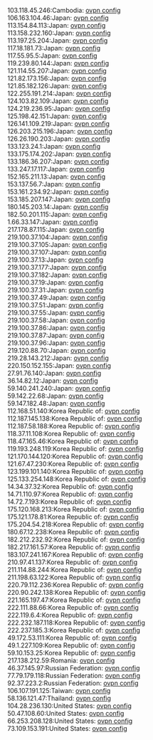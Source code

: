 103.118.45.246:Cambodia: [ovpn config](vpn/103_118_45_246.ovpn)  
106.163.104.46:Japan: [ovpn config](vpn/106_163_104_46.ovpn)  
113.154.84.113:Japan: [ovpn config](vpn/113_154_84_113.ovpn)  
113.158.232.160:Japan: [ovpn config](vpn/113_158_232_160.ovpn)  
113.197.25.204:Japan: [ovpn config](vpn/113_197_25_204.ovpn)  
117.18.181.73:Japan: [ovpn config](vpn/117_18_181_73.ovpn)  
117.55.95.5:Japan: [ovpn config](vpn/117_55_95_5.ovpn)  
119.239.80.144:Japan: [ovpn config](vpn/119_239_80_144.ovpn)  
121.114.55.207:Japan: [ovpn config](vpn/121_114_55_207.ovpn)  
121.82.173.156:Japan: [ovpn config](vpn/121_82_173_156.ovpn)  
121.85.182.126:Japan: [ovpn config](vpn/121_85_182_126.ovpn)  
122.255.191.214:Japan: [ovpn config](vpn/122_255_191_214.ovpn)  
124.103.82.109:Japan: [ovpn config](vpn/124_103_82_109.ovpn)  
124.219.236.95:Japan: [ovpn config](vpn/124_219_236_95.ovpn)  
125.198.42.151:Japan: [ovpn config](vpn/125_198_42_151.ovpn)  
126.141.109.219:Japan: [ovpn config](vpn/126_141_109_219.ovpn)  
126.203.215.196:Japan: [ovpn config](vpn/126_203_215_196.ovpn)  
126.26.190.203:Japan: [ovpn config](vpn/126_26_190_203.ovpn)  
133.123.24.1:Japan: [ovpn config](vpn/133_123_24_1.ovpn)  
133.175.174.202:Japan: [ovpn config](vpn/133_175_174_202.ovpn)  
133.186.36.207:Japan: [ovpn config](vpn/133_186_36_207.ovpn)  
133.247.17.117:Japan: [ovpn config](vpn/133_247_17_117.ovpn)  
152.165.211.13:Japan: [ovpn config](vpn/152_165_211_13.ovpn)  
153.137.56.7:Japan: [ovpn config](vpn/153_137_56_7.ovpn)  
153.161.234.92:Japan: [ovpn config](vpn/153_161_234_92.ovpn)  
153.185.207.147:Japan: [ovpn config](vpn/153_185_207_147.ovpn)  
180.145.203.14:Japan: [ovpn config](vpn/180_145_203_14.ovpn)  
182.50.201.115:Japan: [ovpn config](vpn/182_50_201_115.ovpn)  
1.66.33.147:Japan: [ovpn config](vpn/1_66_33_147.ovpn)  
217.178.87.115:Japan: [ovpn config](vpn/217_178_87_115.ovpn)  
219.100.37.104:Japan: [ovpn config](vpn/219_100_37_104.ovpn)  
219.100.37.105:Japan: [ovpn config](vpn/219_100_37_105.ovpn)  
219.100.37.107:Japan: [ovpn config](vpn/219_100_37_107.ovpn)  
219.100.37.13:Japan: [ovpn config](vpn/219_100_37_13.ovpn)  
219.100.37.177:Japan: [ovpn config](vpn/219_100_37_177.ovpn)  
219.100.37.182:Japan: [ovpn config](vpn/219_100_37_182.ovpn)  
219.100.37.19:Japan: [ovpn config](vpn/219_100_37_19.ovpn)  
219.100.37.31:Japan: [ovpn config](vpn/219_100_37_31.ovpn)  
219.100.37.49:Japan: [ovpn config](vpn/219_100_37_49.ovpn)  
219.100.37.51:Japan: [ovpn config](vpn/219_100_37_51.ovpn)  
219.100.37.55:Japan: [ovpn config](vpn/219_100_37_55.ovpn)  
219.100.37.58:Japan: [ovpn config](vpn/219_100_37_58.ovpn)  
219.100.37.86:Japan: [ovpn config](vpn/219_100_37_86.ovpn)  
219.100.37.87:Japan: [ovpn config](vpn/219_100_37_87.ovpn)  
219.100.37.96:Japan: [ovpn config](vpn/219_100_37_96.ovpn)  
219.120.88.70:Japan: [ovpn config](vpn/219_120_88_70.ovpn)  
219.28.143.212:Japan: [ovpn config](vpn/219_28_143_212.ovpn)  
220.150.152.155:Japan: [ovpn config](vpn/220_150_152_155.ovpn)  
27.91.76.140:Japan: [ovpn config](vpn/27_91_76_140.ovpn)  
36.14.82.12:Japan: [ovpn config](vpn/36_14_82_12.ovpn)  
59.140.241.240:Japan: [ovpn config](vpn/59_140_241_240.ovpn)  
59.142.22.68:Japan: [ovpn config](vpn/59_142_22_68.ovpn)  
59.147.182.48:Japan: [ovpn config](vpn/59_147_182_48.ovpn)  
112.168.51.140:Korea Republic of: [ovpn config](vpn/112_168_51_140.ovpn)  
112.187.145.138:Korea Republic of: [ovpn config](vpn/112_187_145_138.ovpn)  
112.187.58.188:Korea Republic of: [ovpn config](vpn/112_187_58_188.ovpn)  
118.37.11.108:Korea Republic of: [ovpn config](vpn/118_37_11_108.ovpn)  
118.47.165.46:Korea Republic of: [ovpn config](vpn/118_47_165_46.ovpn)  
119.193.248.119:Korea Republic of: [ovpn config](vpn/119_193_248_119.ovpn)  
121.170.144.120:Korea Republic of: [ovpn config](vpn/121_170_144_120.ovpn)  
121.67.47.230:Korea Republic of: [ovpn config](vpn/121_67_47_230.ovpn)  
123.199.101.140:Korea Republic of: [ovpn config](vpn/123_199_101_140.ovpn)  
125.133.254.148:Korea Republic of: [ovpn config](vpn/125_133_254_148.ovpn)  
14.34.37.32:Korea Republic of: [ovpn config](vpn/14_34_37_32.ovpn)  
14.71.110.97:Korea Republic of: [ovpn config](vpn/14_71_110_97.ovpn)  
14.72.7.193:Korea Republic of: [ovpn config](vpn/14_72_7_193.ovpn)  
175.120.168.213:Korea Republic of: [ovpn config](vpn/175_120_168_213.ovpn)  
175.121.178.81:Korea Republic of: [ovpn config](vpn/175_121_178_81.ovpn)  
175.204.54.218:Korea Republic of: [ovpn config](vpn/175_204_54_218.ovpn)  
180.67.12.238:Korea Republic of: [ovpn config](vpn/180_67_12_238.ovpn)  
182.212.232.92:Korea Republic of: [ovpn config](vpn/182_212_232_92.ovpn)  
182.217.161.57:Korea Republic of: [ovpn config](vpn/182_217_161_57.ovpn)  
183.107.241.167:Korea Republic of: [ovpn config](vpn/183_107_241_167.ovpn)  
210.97.41.137:Korea Republic of: [ovpn config](vpn/210_97_41_137.ovpn)  
211.114.88.244:Korea Republic of: [ovpn config](vpn/211_114_88_244.ovpn)  
211.198.63.122:Korea Republic of: [ovpn config](vpn/211_198_63_122.ovpn)  
220.79.112.236:Korea Republic of: [ovpn config](vpn/220_79_112_236.ovpn)  
220.90.242.138:Korea Republic of: [ovpn config](vpn/220_90_242_138.ovpn)  
221.165.197.47:Korea Republic of: [ovpn config](vpn/221_165_197_47.ovpn)  
222.111.88.66:Korea Republic of: [ovpn config](vpn/222_111_88_66.ovpn)  
222.119.6.4:Korea Republic of: [ovpn config](vpn/222_119_6_4.ovpn)  
222.232.187.118:Korea Republic of: [ovpn config](vpn/222_232_187_118.ovpn)  
222.237.185.3:Korea Republic of: [ovpn config](vpn/222_237_185_3.ovpn)  
49.172.53.111:Korea Republic of: [ovpn config](vpn/49_172_53_111.ovpn)  
49.1.227.109:Korea Republic of: [ovpn config](vpn/49_1_227_109.ovpn)  
59.10.153.25:Korea Republic of: [ovpn config](vpn/59_10_153_25.ovpn)  
217.138.212.59:Romania: [ovpn config](vpn/217_138_212_59.ovpn)  
46.37.145.97:Russian Federation: [ovpn config](vpn/46_37_145_97.ovpn)  
77.79.179.118:Russian Federation: [ovpn config](vpn/77_79_179_118.ovpn)  
92.37.223.2:Russian Federation: [ovpn config](vpn/92_37_223_2.ovpn)  
106.107.191.125:Taiwan: [ovpn config](vpn/106_107_191_125.ovpn)  
58.136.121.47:Thailand: [ovpn config](vpn/58_136_121_47.ovpn)  
104.28.236.130:United States: [ovpn config](vpn/104_28_236_130.ovpn)  
50.47.108.60:United States: [ovpn config](vpn/50_47_108_60.ovpn)  
66.253.208.128:United States: [ovpn config](vpn/66_253_208_128.ovpn)  
73.109.153.191:United States: [ovpn config](vpn/73_109_153_191.ovpn)  
